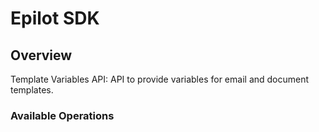 # Epilot SDK


## Overview

Template Variables API: API to provide variables for email and document templates.

### Available Operations

